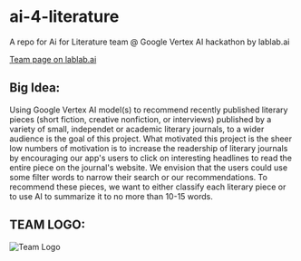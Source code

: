 # ai-4-literature
A repo for Ai for Literature team @ Google Vertex AI hackathon by lablab.ai 

[Team page on lablab.ai](https://lablab.ai/event/google-vertex-ai-hackathon/ai-for-literature)

## Big Idea:
Using Google Vertex AI model(s) to recommend recently published literary pieces (short fiction, creative nonfiction, or interviews) published by a variety of small, independet or academic literary journals, to a wider audience is the goal of this project. What motivated this project is the sheer low numbers of  motivation is to increase the readership of literary journals by encouraging our app's users to click on interesting headlines to read the entire piece on the journal's website. 
We envision that  the users could use some filter words to narrow their search or our recommendations.
To recommend these pieces, we want to either classify each literary piece or to use AI to summarize it to no more than 10-15 words.

## TEAM LOGO:
![Team Logo](https://github.com/nina-mir/ai-4-literature/assets/81191657/604ca56b-06a3-411b-bbd5-6360136eb29e)



